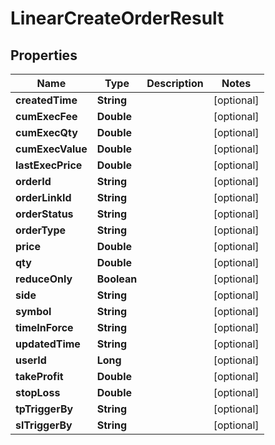 
# LinearCreateOrderResult

## Properties
Name | Type | Description | Notes
------------ | ------------- | ------------- | -------------
**createdTime** | **String** |  |  [optional]
**cumExecFee** | **Double** |  |  [optional]
**cumExecQty** | **Double** |  |  [optional]
**cumExecValue** | **Double** |  |  [optional]
**lastExecPrice** | **Double** |  |  [optional]
**orderId** | **String** |  |  [optional]
**orderLinkId** | **String** |  |  [optional]
**orderStatus** | **String** |  |  [optional]
**orderType** | **String** |  |  [optional]
**price** | **Double** |  |  [optional]
**qty** | **Double** |  |  [optional]
**reduceOnly** | **Boolean** |  |  [optional]
**side** | **String** |  |  [optional]
**symbol** | **String** |  |  [optional]
**timeInForce** | **String** |  |  [optional]
**updatedTime** | **String** |  |  [optional]
**userId** | **Long** |  |  [optional]
**takeProfit** | **Double** |  |  [optional]
**stopLoss** | **Double** |  |  [optional]
**tpTriggerBy** | **String** |  |  [optional]
**slTriggerBy** | **String** |  |  [optional]




